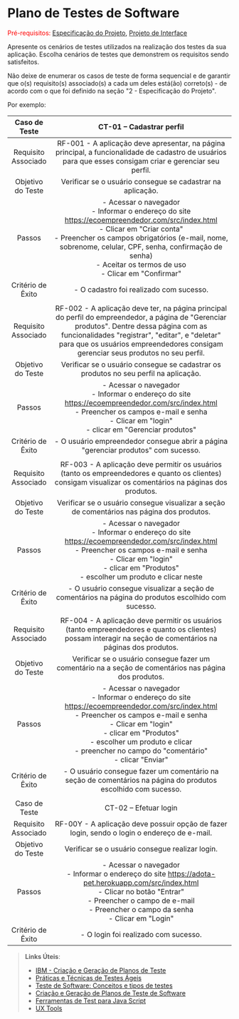 # Plano de Testes de Software

<span style="color:red">Pré-requisitos: <a href="2-Especificação do Projeto.md"> Especificação do Projeto</a></span>, <a href="3-Projeto de Interface.md"> Projeto de Interface</a>

Apresente os cenários de testes utilizados na realização dos testes da sua aplicação. Escolha cenários de testes que demonstrem os requisitos sendo satisfeitos.

Não deixe de enumerar os casos de teste de forma sequencial e de garantir que o(s) requisito(s) associado(s) a cada um deles está(ão) correto(s) - de acordo com o que foi definido na seção "2 - Especificação do Projeto". 

Por exemplo:
 
| **Caso de Teste** 	| **CT-01 – Cadastrar perfil** 	|
|:---:	|:---:	|
|	Requisito Associado 	| RF-001 - A aplicação deve apresentar, na página principal, a funcionalidade de cadastro de usuários para que esses consigam criar e gerenciar seu perfil. |
| Objetivo do Teste 	| Verificar se o usuário consegue se cadastrar na aplicação. |
| Passos 	| - Acessar o navegador <br> - Informar o endereço do site https://ecoempreendedor.com/src/index.html<br> - Clicar em "Criar conta" <br> - Preencher os campos obrigatórios (e-mail, nome, sobrenome, celular, CPF, senha, confirmação de senha) <br> - Aceitar os termos de uso <br> - Clicar em "Confirmar" |
|Critério de Êxito | - O cadastro foi realizado com sucesso. |
|  	|  	|
|	Requisito Associado 	| RF-002 - A aplicação deve ter, na página principal do perfil do empreendedor, a página de "Gerenciar produtos". Dentre dessa página com as funcionalidades "registrar", "editar",  e "deletar" para que os usuários empreendedores consigam gerenciar seus produtos no seu perfil. |
| Objetivo do Teste 	| Verificar se o usuário consegue se cadastrar os produtos no seu perfil na aplicação. |
| Passos 	| - Acessar o navegador <br> - Informar o endereço do site https://ecoempreendedor.com/src/index.html<br> - Preencher os campos e-mail e senha <br>  - Clicar em "login"  <br> - clicar em "Gerenciar produtos"|
|Critério de Êxito | - O usuário empreendedor consegue abrir a página "gerenciar produtos" com sucesso. |
|  	|  	|
|	Requisito Associado 	| RF-003 - A aplicação deve permitir os usuários (tanto os empreendedores e quanto os clientes) consigam visualizar os comentários na páginas dos produtos. |
| Objetivo do Teste 	| Verificar se o usuário consegue visualizar a seção de comentários nas página dos produtos. |
| Passos 	| - Acessar o navegador <br> - Informar o endereço do site https://ecoempreendedor.com/src/index.html<br> - Preencher os campos e-mail e senha <br>  - Clicar em "login"  <br> - clicar em "Produtos" <br> - escolher um produto e clicar neste|
|Critério de Êxito | - O usuário consegue visualizar a seção de comentários na página do produtos escolhido com sucesso. |
|  	|  	|
|	Requisito Associado 	| RF-004 - A aplicação deve permitir os usuários (tanto empreendedores e quanto os clientes) possam interagir na seção de comentários na páginas dos produtos. |
| Objetivo do Teste 	| Verificar se o usuário consegue fazer um comentário na a seção de comentários nas página dos produtos. |
| Passos 	| - Acessar o navegador <br> - Informar o endereço do site https://ecoempreendedor.com/src/index.html<br> - Preencher os campos e-mail e senha <br>  - Clicar em "login"  <br> - clicar em "Produtos" <br> - escolher um produto e clicar <br> - preencher no campo do "comentário" <br> - clicar "Enviar"|
|Critério de Êxito | - O usuário consegue fazer um comentário na seção de comentários na página do produtos escolhido com sucesso. |
|  	|  	|
| Caso de Teste 	| CT-02 – Efetuar login	|
|Requisito Associado | RF-00Y	- A aplicação deve possuir opção de fazer login, sendo o login o endereço de e-mail. |
| Objetivo do Teste 	| Verificar se o usuário consegue realizar login. |
| Passos 	| - Acessar o navegador <br> - Informar o endereço do site https://adota-pet.herokuapp.com/src/index.html<br> - Clicar no botão "Entrar" <br> - Preencher o campo de e-mail <br> - Preencher o campo da senha <br> - Clicar em "Login" |
|Critério de Êxito | - O login foi realizado com sucesso. |

 
> **Links Úteis**:
> - [IBM - Criação e Geração de Planos de Teste](https://www.ibm.com/developerworks/br/local/rational/criacao_geracao_planos_testes_software/index.html)
> - [Práticas e Técnicas de Testes Ágeis](http://assiste.serpro.gov.br/serproagil/Apresenta/slides.pdf)
> -  [Teste de Software: Conceitos e tipos de testes](https://blog.onedaytesting.com.br/teste-de-software/)
> - [Criação e Geração de Planos de Teste de Software](https://www.ibm.com/developerworks/br/local/rational/criacao_geracao_planos_testes_software/index.html)
> - [Ferramentas de Test para Java Script](https://geekflare.com/javascript-unit-testing/)
> - [UX Tools](https://uxdesign.cc/ux-user-research-and-user-testing-tools-2d339d379dc7)
